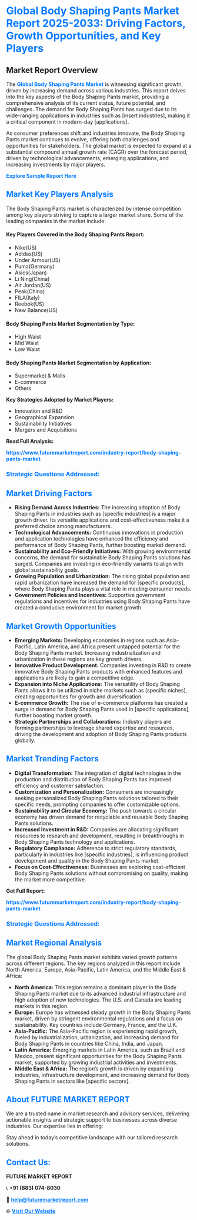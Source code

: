 <h1 style="color: #007BFF;">Global Body Shaping Pants Market Report 2025-2033: Driving Factors, Growth Opportunities, and Key Players</h1>

<section id="overview">
<h2>Market Report Overview</h2>
<p>The <a href="https://www.futuremarketreport.com/industry-report/body-shaping-pants-market" style="color: #007BFF; text-decoration: none;"><strong>Global Body Shaping Pants Market</strong></a> is witnessing significant growth, driven by increasing demand across various industries. This report delves into the key aspects of the Body Shaping Pants market, providing a comprehensive analysis of its current status, future potential, and challenges. The demand for Body Shaping Pants has surged due to its wide-ranging applications in industries such as [insert industries], making it a critical component in modern-day [applications].</p>
<p>As consumer preferences shift and industries innovate, the Body Shaping Pants market continues to evolve, offering both challenges and opportunities for stakeholders. The global market is expected to expand at a substantial compound annual growth rate (CAGR) over the forecast period, driven by technological advancements, emerging applications, and increasing investments by major players.</p>
</section>

<section id="overview">
<p><a href="https://www.futuremarketreport.com/request-sample/reportId=48381" style="color: #007BFF; text-decoration: none;"><strong>Explore Sample Report Here</strong></a></p>
</section>

<section id="key-players">
<h2 style="color: #007BFF;">Market Key Players Analysis</h2>
<p>The Body Shaping Pants market is characterized by intense competition among key players striving to capture a larger market share. Some of the leading companies in the market include:</p>
<h4>Key Players Covered in the Body Shaping Pants Report:</h4>
<ul><li>Nike(US)</li><li>Adidas(US)</li><li>Under Armour(US)</li><li>Puma(Germany)</li><li>Asics(Japan)</li><li>Li Ning(China)</li><li>Air Jordan(US)</li><li>Peak(China)</li><li>FILA(Italy)</li><li>Reebok(US)</li><li>New Balance(US)</li></ul>
<h4>Body Shaping Pants Market Segmentation by Type:</h4>
<ul><li>High Waist</li><li>Mid Waist</li><li>Low Waist</li></ul>

<h4>Body Shaping Pants Market Segmentation by Application:</h4>
<ul><li>Supermarket &amp; Malls</li><li>E-commerce</li><li>Others</li></ul>
<p><strong>Key Strategies Adopted by Market Players:</strong></p>
<ul>
<li>Innovation and R&D</li>
<li>Geographical Expansion</li>
<li>Sustainability Initiatives</li>
<li>Mergers and Acquisitions</li>
</ul>
</section>

<section>
<p><strong>Read Full Analysis: </strong></p><a href="https://www.futuremarketreport.com/industry-report/body-shaping-pants-market" style="color: #007BFF; text-decoration: none;"><strong>https://www.futuremarketreport.com/industry-report/body-shaping-pants-market</strong></a>
<h3 style="color: #007BFF;">Strategic Questions Addressed:</h3>
</section>

<section id="driving-factors">
<h2 style="color: #007BFF;">Market Driving Factors</h2>
<ul>
<li><strong>Rising Demand Across Industries:</strong> The increasing adoption of Body Shaping Pants in industries such as [specific industries] is a major growth driver. Its versatile applications and cost-effectiveness make it a preferred choice among manufacturers.</li>
<li><strong>Technological Advancements:</strong> Continuous innovations in production and application technologies have enhanced the efficiency and performance of Body Shaping Pants, further boosting market demand.</li>
<li><strong>Sustainability and Eco-Friendly Initiatives:</strong> With growing environmental concerns, the demand for sustainable Body Shaping Pants solutions has surged. Companies are investing in eco-friendly variants to align with global sustainability goals.</li>
<li><strong>Growing Population and Urbanization:</strong> The rising global population and rapid urbanization have increased the demand for [specific products], where Body Shaping Pants plays a vital role in meeting consumer needs.</li>
<li><strong>Government Policies and Incentives:</strong> Supportive government regulations and incentives for industries using Body Shaping Pants have created a conducive environment for market growth.</li>
</ul>
</section>

<section id="growth-opportunities">
<h2 style="color: #007BFF;">Market Growth Opportunities</h2>
<ul>
<li><strong>Emerging Markets:</strong> Developing economies in regions such as Asia-Pacific, Latin America, and Africa present untapped potential for the Body Shaping Pants market. Increasing industrialization and urbanization in these regions are key growth drivers.</li>
<li><strong>Innovative Product Development:</strong> Companies investing in R&D to create innovative Body Shaping Pants products with enhanced features and applications are likely to gain a competitive edge.</li>
<li><strong>Expansion into Niche Applications:</strong> The versatility of Body Shaping Pants allows it to be utilized in niche markets such as [specific niches], creating opportunities for growth and diversification.</li>
<li><strong>E-commerce Growth:</strong> The rise of e-commerce platforms has created a surge in demand for Body Shaping Pants used in [specific applications], further boosting market growth.</li>
<li><strong>Strategic Partnerships and Collaborations:</strong> Industry players are forming partnerships to leverage shared expertise and resources, driving the development and adoption of Body Shaping Pants products globally.</li>
</ul>
</section>

<section id="trending-factors">
<h2 style="color: #007BFF;">Market Trending Factors</h2>
<ul>
<li><strong>Digital Transformation:</strong> The integration of digital technologies in the production and distribution of Body Shaping Pants has improved efficiency and customer satisfaction.</li>
<li><strong>Customization and Personalization:</strong> Consumers are increasingly seeking personalized Body Shaping Pants solutions tailored to their specific needs, prompting companies to offer customizable options.</li>
<li><strong>Sustainability and Circular Economy:</strong> The push towards a circular economy has driven demand for recyclable and reusable Body Shaping Pants solutions.</li>
<li><strong>Increased Investment in R&D:</strong> Companies are allocating significant resources to research and development, resulting in breakthroughs in Body Shaping Pants technology and applications.</li>
<li><strong>Regulatory Compliance:</strong> Adherence to strict regulatory standards, particularly in industries like [specific industries], is influencing product development and quality in the Body Shaping Pants market.</li>
<li><strong>Focus on Cost-Effectiveness:</strong> Businesses are exploring cost-efficient Body Shaping Pants solutions without compromising on quality, making the market more competitive.</li>
</ul>
</section>

<section>
<p><strong>Get Full Report: </strong></p><a href="https://www.futuremarketreport.com/industry-report/body-shaping-pants-market" style="color: #007BFF; text-decoration: none;"><strong>https://www.futuremarketreport.com/industry-report/body-shaping-pants-market</strong></a>
<h3 style="color: #007BFF;">Strategic Questions Addressed:</h3>
</section>


<section id="regional-analysis">
<h2 style="color: #007BFF;">Market Regional Analysis</h2>
<p>The global Body Shaping Pants market exhibits varied growth patterns across different regions. The key regions analyzed in this report include North America, Europe, Asia-Pacific, Latin America, and the Middle East & Africa:</p>
<ul>
<li><strong>North America:</strong> This region remains a dominant player in the Body Shaping Pants market due to its advanced industrial infrastructure and high adoption of new technologies. The U.S. and Canada are leading markets in this region.</li>
<li><strong>Europe:</strong> Europe has witnessed steady growth in the Body Shaping Pants market, driven by stringent environmental regulations and a focus on sustainability. Key countries include Germany, France, and the U.K.</li>
<li><strong>Asia-Pacific:</strong> The Asia-Pacific region is experiencing rapid growth, fueled by industrialization, urbanization, and increasing demand for Body Shaping Pants in countries like China, India, and Japan.</li>
<li><strong>Latin America:</strong> Emerging markets in Latin America, such as Brazil and Mexico, present significant opportunities for the Body Shaping Pants market, supported by growing industrial activities and investments.</li>
<li><strong>Middle East & Africa:</strong> The region’s growth is driven by expanding industries, infrastructure development, and increasing demand for Body Shaping Pants in sectors like [specific sectors].</li>
</ul>
</section>

<footer>
<h2 style="color: #007BFF;">About FUTURE MARKET REPORT</h2>
<p>We are a trusted name in market research and advisory services, delivering actionable insights and strategic support to businesses across diverse industries. Our expertise lies in offering:</p>

<p>Stay ahead in today’s competitive landscape with our tailored research solutions.</p>

<h2 style="color: #007BFF;">Contact Us:</h2>
<p><strong>FUTURE MARKET REPORT</strong></p>
<p>📞 <strong>+91 (883) 074-8030</strong></p>
<p>📧 <strong><a href="mailto:help@futuremarketreport.com" style="color: #007BFF;">help@futuremarketreport.com</a></strong></p>
<p>🌐 <strong><a href="https://www.futuremarketreport.com/" style="color: #007BFF;">Visit Our Website</a></strong></p>
</footer>